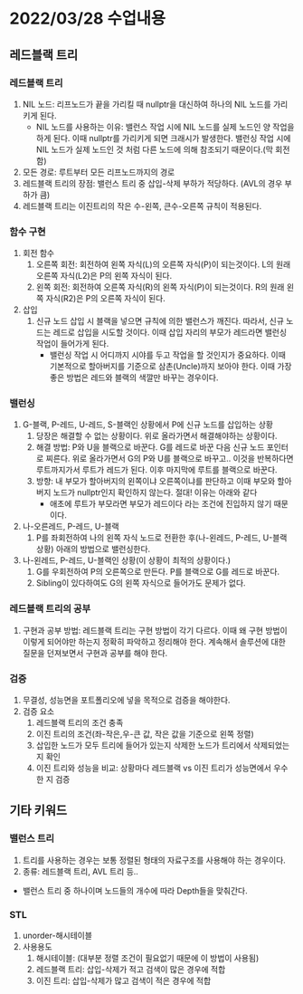 # 2022/03/28 수업내용
## 레드블랙 트리
### 레드블랙 트리
1. NIL 노드: 리프노드가 끝을 가리킬 때 nullptr을 대신하여 하나의 NIL 노드를 가리키게 된다.
    * NIL 노드를 사용하는 이유: 밸런스 작업 시에 NIL 노드를 실제 노드인 양 작업을 하게 된다. 이때 nullptr를 가리키게 되면 크래시가 발생한다. 밸런싱 작업 시에 NIL 노드가 실제 노드인 것 처럼 다른 노드에 의해 참조되기 때문이다.(막 회전함)
2. 모든 경로: 루트부터 모든 리프노드까지의 경로
3. 레드블랙 트리의 장점: 밸런스 트리 중 삽입-삭제 부하가 적당하다. (AVL의 경우 부하가 큼)
4. 레드블랙 트리는 이진트리의 작은 수-왼쪽, 큰수-오른쪽 규칙이 적용된다.

### 함수 구현
1. 회전 함수
    1) 오른쪽 회전: 회전하여 왼쪽 자식(L)의 오른쪽 자식(P)이 되는것이다. L의 원래 오른쪽 자식(L2)은 P의 왼쪽 자식이 된다.
    2) 왼쪽 회전: 회전하여 오른쪽 자식(R)의 왼쪽 자식(P)이 되는것이다. R의 원래 왼쪽 자식(R2)은 P의 오른쪽 자식이 된다. 
2. 삽입
    1) 신규 노드 삽입 시 블랙을 넣으면 규칙에 의한 밸런스가 깨진다. 따라서, 신규 노드는 레드로 삽입을 시도할 것이다. 이때 삽입 자리의 부모가 레드라면 밸런싱 작업이 들어가게 된다.
        * 밸런싱 작업 시 어디까지 시야를 두고 작업을 할 것인지가 중요하다. 이때 기본적으로 할아버지를 기준으로 삼촌(Uncle)까지 보아야 한다. 이때 가장 좋은 방법은 레드와 블랙의 색깔만 바꾸는 경우이다.

### 밸런싱
1. G-블랙, P-레드, U-레드, S-블랙인 상황에서 P에 신규 노드를 삽입하는 상황
    1) 당장은 해결할 수 없는 상황이다. 위로 올라가면서 해결해야하는 상황이다. 
    2) 해결 방법: P와 U을 블랙으로 바꾼다. G를 레드로 바꾼 다음 신규 노드 포인터로 찌른다. 위로 올라가면서 G의 P와 U를 블랙으로 바꾸고.. 이것을 반복하다면 루트까지가서 루트가 레드가 된다. 이후 마지막에 루트를 블랙으로 바꾼다. 
    3) 방향: 내 부모가 할아버지의 왼쪽이냐 오른쪽이냐를 판단하고 이때 부모와 할아버지 노드가 nullptr인지 확인하지 않는다. 절대! 이유는 아래와 같다
        * 애초에 루트가 부모라면 부모가 레드이다 라는 조건에 진입하지 않기 때문이다.
2. 나-오른레드, P-레드, U-블랙
    1) P를 좌회전하여 나의 왼쪽 자식 노드로 전환한 후(나-왼레드, P-레드, U-블랙 상황) 아래의 방법으로 밸런싱한다.
4. 나-왼레드, P-레드, U-블랙인 상황(이 상황이 최적의 상황이다.)
    1) G를 우회전하여 P의 오른쪽으로 만든다. P를 블랙으로 G를 레드로 바꾼다.
    2) Sibling이 있다하여도 G의 왼쪽 자식으로 들어가도 문제가 없다.

### 레드블랙 트리의 공부
1. 구현과 공부 방법: 레드블랙 트리는 구현 방법이 각기 다르다. 이때 왜 구현 방법이 이렇게 되어야만 하는지 정확히 파악하고 정리해야 한다. 계속해서 솔루션에 대한 질문을 던져보면서 구현과 공부를 해야 한다.

### 검증
1. 무결성, 성능면을 포트폴리오에 넣을 목적으로 검증을 해야한다.
2. 검증 요소
    1) 레드블랙 트리의 조건 충족
    2) 이진 트리의 조건(좌-작은,우-큰 값, 작은 값을 기준으로 왼쪽 정렬)
    3) 삽입한 노드가 모두 트리에 들어가 있는지 삭제한 노드가 트리에서 삭제되었는지 확인 
    4) 이진 트리와 성능을 비교: 상황마다 레드블랙 vs 이진 트리가 성능면에서 우수한 지 검증

## 기타 키워드
### 밸런스 트리
1. 트리를 사용하는 경우는 보통 정렬된 형태의 자료구조를 사용해야 하는 경우이다.
2. 종류: 레드블랙 트리, AVL 트리 등..
* 밸런스 트리 중 하나이며 노드들의 개수에 따라 Depth들을 맞춰간다.

### STL
1. unorder-해시테이블
2. 사용용도
    1) 해시테이블: (대부분 정렬 조건이 필요없기 때문에 이 방법이 사용됨)
    2) 레드블랙 트리: 삽입-삭제가 적고 검색이 많은 경우에 적합
    3) 이진 트리: 삽입-삭제가 많고 검색이 적은 경우에 적합

